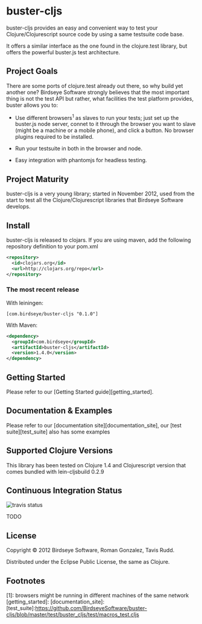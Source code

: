 # buster-cljs

buster-cljs provides an easy and convenient way to test your
Clojure/Clojurescript source code by using a same testsuite code base.

It offers a similar interface as the one found in the clojure.test library, but
offers the powerful buster.js test architecture.

## Project Goals

There are some ports of clojure.test already out there, so why build
yet another one? Birdseye Software strongly believes that the most
important thing is not the test API but rather, what facilities the
test platform provides, buster allows you to:

* Use different browsers<sup>1</sup> as slaves to run your tests; just set up
  the buster.js node server, connet to it through the browser you want
  to slave (might be a machine or a mobile phone), and click a
  button. No browser plugins required to be installed.

* Run your testsuite in both in the browser and node.

* Easy integration with phantomjs for headless testing.

## Project Maturity

buster-cljs is a very young library; started in November 2012, used
from the start to test all the Clojure/Clojurescript libraries that
Birdseye Software develops.

## Install

buster-cljs is released to clojars. If you are using maven, add the following repository
definition to your pom.xml

```xml
<repository>
  <id>clojars.org</id>
  <url>http://clojars.org/repo</url>
</repository>
```

### The most recent release

With leiningen:

```
[com.birdseye/buster-cljs "0.1.0"]
```

With Maven:

```xml
<dependency>
  <groupId>com.birdseye</groupId>
  <artifactId>buster-cljs</artifactId>
  <version>1.4.0</version>
</dependency>
```

## Getting Started

Please refer to our [Getting Started guide][getting_started].

## Documentation & Examples

Please refer to our [documentation site][documentation_site], our
[test suite][test_suite] also has some examples

## Supported Clojure Versions

This library has been tested on Clojure 1.4 and Clojurescript version
that comes bundled with lein-cljsbuild 0.2.9

## Continuous Integration Status

![travis status](https://travis-ci.org/BirdseyeSoftware/buster-cljs.png)

TODO

## License

Copyright © 2012 Birdseye Software, Roman Gonzalez, Tavis Rudd.

Distributed under the Eclipse Public License, the same as Clojure.

## Footnotes

[1]: browsers might be running in different machines of the same
network
[getting_started]:
[documentation_site]:
[test_suite]:https://github.com/BirdseyeSoftware/buster-cljs/blob/master/test/buster_cljs/test/macros_test.cljs